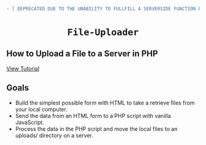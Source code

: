 ```diff
- [ DEPRECATED DUE TO THE UNABILITY TO FULLFILL A SERVERSIDE FUNCTION OF THE MAIN PROJECT WHICH THIS WAS MADE FOR ]
```
# <p align=center>```File-Uploader```</p>

## How to Upload a File to a Server in PHP

[View Tutorial](https://www.taniarascia.com/how-to-upload-files-to-a-server-with-plain-javascript-and-php)

## Goals
- Build the simplest possible form with HTML to take a retrieve files from your local computer.
- Send the data from an HTML form to a PHP script with vanilla JavaScript.
- Process the data in the PHP script and move the local files to an uploads/ directory on a server.
